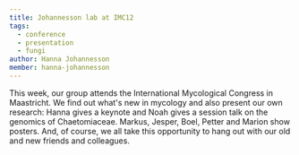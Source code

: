```yaml
---
title: Johannesson lab at IMC12
tags:
  - conference
  - presentation
  - fungi
author: Hanna Johannesson
member: hanna-johannesson
---
```


This week, our group attends the International Mycological Congress in Maastricht. We find out what's new in mycology and also present our own research: Hanna gives a keynote and Noah gives a session talk on the genomics of Chaetomiaceae. Markus, Jesper, Boel, Petter and Marion show posters. And, of course, we all take this opportunity to hang out with our old and new friends and colleagues.
